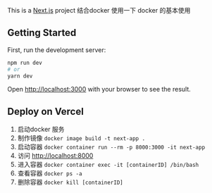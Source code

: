 This is a [Next.js](https://nextjs.org/) project 
结合docker 使用一下 docker 的基本使用

## Getting Started

First, run the development server:

```bash
npm run dev
# or
yarn dev
```

Open [http://localhost:3000](http://localhost:3000) with your browser to see the result.

## Deploy on Vercel

1. 启动docker 服务
2. 制作镜像 ```docker image build -t next-app .```
3. 启动容器 ```docker container run --rm -p 8000:3000 -it next-app```
4. 访问 [http://localhost:8000](http://localhost:8000)
5. 进入容器 ```docker container exec -it [containerID] /bin/bash ```
6. 查看容器 ```docker ps -a```
7. 删除容器 ```docker kill [containerID]```